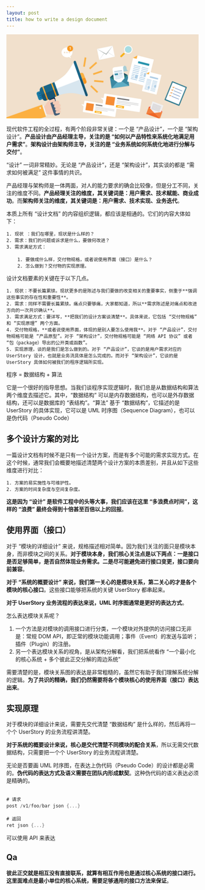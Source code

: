 ```yaml
---
layout: post
title: how to write a design document
---
```


![](/public/images/2020-10-21/design-doc.jpg)

现代软件工程的全过程，有两个阶段非常关键：一个是 “产品设计”，一个是 “架构设计”。**产品设计由产品经理主导，关注的是 “如何以产品特性来系统化地满足用户需求”**。**架构设计由架构师主导，关注的是 “业务系统如何系统化地进行分解与交付”**。

“设计” 一词非常精妙。无论是 “产品设计”，还是 “架构设计”，其实谈的都是 “需求如何被满足” 这件事情的共识。

产品经理与架构师是一体两面，对人的能力要求的确会比较像，但是分工不同，关注的维度不同。**产品经理关注的维度，其关键词是：用户需求、技术赋能、商业成功**。而**架构师关注的维度，其关键词是：用户需求、技术实现、业务迭代**。

本质上所有 “设计文档” 的内容组织逻辑，都应该是相通的。它们的内容大体如下：

    1. 现状 ：我们在哪里，现状是什么样的？
    2. 需求：我们的问题或诉求是什么，要做何改进？
    3. 需求满足方式：

        1. 要做成什么样，交付物规格，或者说使用界面（接口）是什么？
        2. 怎么做到？交付物的实现原理。

设计文档要素的关键在于以下几点。

    1. 现状：不要长篇累牍。现状更多的是陈述与我们要做的改变相关的重要事实，侧重于**强调这些事实的存在性和重要性**。
    2. 需求：同样不需要长篇累牍。痛点只要够痛，大家都知道，所以**需求陈述是对痛点和改进方向的一次共识确认**。
    3. 需求满足方式：要详写，**把我们的设计方案谈清楚**。具体来说，它包括 “交付物规格” 和 “实现原理” 两个方面。
    4. 交付物规格，**或者说使用界面，体现的是别人要怎么使用我**。对于 “产品设计”，交付物规格可能是 “产品原型”。对于 “架构设计”，交付物规格可能是 “网络 API 协议” 或者 “包（package）导出的公开类或函数”。
    5. 实现原理，谈的是我们是怎么做到的。对于 “产品设计”，它谈的是用户需求对应的 UserStory 设计，也就是业务流具体是怎么完成的。而对于 “架构设计”，它谈的是 UserStory 具体如何被我们的程序逻辑所实现。

程序 = 数据结构 + 算法

它是一个很好的指导思想。当我们谈程序实现逻辑时，我们总是从数据结构和算法两个维度去描述它。其中，“数据结构” 可以是内存数据结构，也可以是外存数据结构，还可以是数据库的 “表结构”。“算法” 基于 “数据结构”，它描述的是 UserStory 的具体实现，它可以是 UML 时序图（Sequence Diagram），也可以是伪代码（Pseudo Code）

## 多个设计方案的对比

一篇设计文档有时候不是只有一个设计方案，而是有多个可能的需求实现方式。在这个时候，通常我们会概要地描述清楚两个设计方案的本质差别，并且从如下这些维度进行对比：

    1. 方案的易实施性与可维护性。
    2. 方案的时间复杂度与空间复杂度。

**这是因为 “设计” 是软件工程中的头等大事，我们应该在这里 “多浪费点时间”，这样的 “浪费” 最终会得到十倍甚至百倍以上的回报**。

## 使用界面（接口）

对于 “模块的详细设计” 来说，规格描述相对简单。因为我们关注的面只是模块本身，而非模块之间的关系。**对于模块本身，我们核心关注点是以下两点：一是接口是否足够简单，是否自然体现业务需求。二是尽可能避免进行接口变更，接口要向前兼容**。

**对于 “系统的概要设计” 来说，我们第一关心的是模块关系，第二关心的才是各个模块的核心接口**。这些接口能够把系统的关键 UserStory 都串起来。

**对于 UserStory 业务流程的表达来说，UML 时序图通常是更好的表达方式**。

怎么表达模块关系呢？

1. 一个方法是对模块的调用接口进行分类，一个模块对外提供的访问接口无非是：常规 DOM API，即正常的模块功能调用；事件（Event）的发送与监听；插件（Plugin）的注册。
2. 另一个表达模块关系的视角，是从架构分解看，我们把系统看作 “一个最小化的核心系统 + 多个彼此正交分解的周边系统”

需要清楚的是，模块关系图的表达是非常粗糙的，虽然它有助于我们理解系统分解的逻辑。**为了共识的精确，我们仍然需要将各个模块核心的使用界面（接口）表达出来**。

## 实现原理

对于模块的详细设计来说，需要先交代清楚 “数据结构” 是什么样的，然后再将一个个 UserStory 的业务流程讲清楚。

**对于系统的概要设计来说，核心是交代清楚不同模块的配合关系**，所以无需交代数据结构，只需要把一个个 UserStory 的业务流程讲清楚。

无论是否要画 UML 时序图，在表达上伪代码（Pseudo Code）的设计都是必需的。**伪代码的表达方式及语义需要在团队内形成默契**。这种伪代码的语义表达必须是精确的。

```go

# 请求
post /v1/foo/bar json {...}

# 返回
ret json {...}
```

可以使用 API 来表达

## Qa

**彼此正交就是相互没有直接联系，就算有相互作用也是通过核心系统的接口进行。这里面难点是最小单位的核心系统，需要足够通用的接口方法来保证**。
